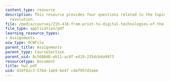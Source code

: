 ```yaml
---
content_type: resource
description: This resource provides four questions related to the topic of printing
  revolution.
file: /media/courses/21h-418-from-print-to-digital-technologies-of-the-word-1450-present-fall-2005/43df82c357bd1ab9be47c4bf957d2abe_hw2.pdf
file_type: application/pdf
learning_resource_types:
- Assignments
ocw_type: OCWFile
parent_title: Assignments
parent_type: CourseSection
parent_uid: 8c5688d6-eb11-ac8f-e419-235dcb4a98f3
resourcetype: Document
title: hw2.pdf
uid: 43df82c3-57bd-1ab9-be47-c4bf957d2abe
---
```

